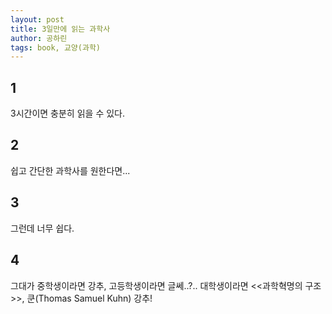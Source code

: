 ```yaml
---
layout: post
title: 3일만에 읽는 과학사
author: 공하린
tags: book, 교양(과학)
---
```


## 1
3시간이면 충분히 읽을 수 있다.

## 2
쉽고 간단한 과학사를 원한다면...

## 3
그런데 너무 쉽다.

## 4
그대가 중학생이라면 강추, 고등학생이라면 글쎄..?.. 대학생이라면 <<과학혁명의 구조>>, 쿤(Thomas Samuel Kuhn) 강추!